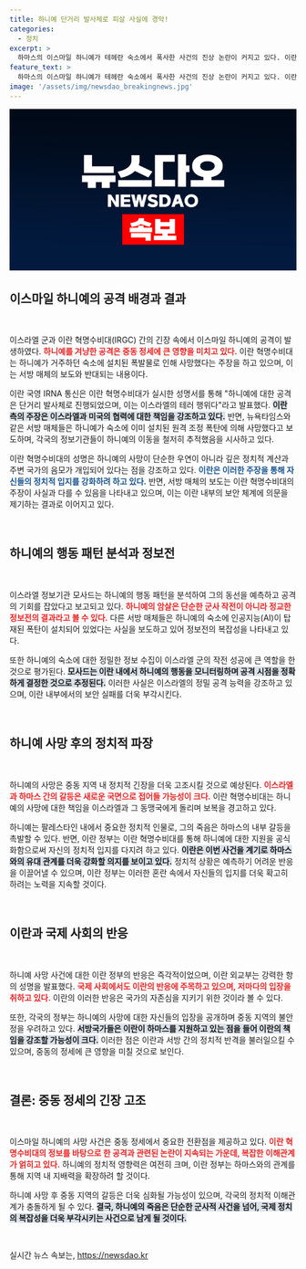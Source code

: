 ```yaml
---
title: 하니예 단거리 발사체로 피살 사실에 경악!
categories:
  - 정치
excerpt: >
  하마스의 이스마일 하니예가 테헤란 숙소에서 폭사한 사건의 진상 논란이 커지고 있다. 이란 혁명수비대는 단거리 발사체 공격을 주장한 반면, 서방 언론은 사전에 설치된 폭탄에 의한 원격 폭발 가능성을 제기하며 이스라엘의 개입을 의심하고 있다.
feature_text: >
  하마스의 이스마일 하니예가 테헤란 숙소에서 폭사한 사건의 진상 논란이 커지고 있다. 이란 혁명수비대는 단거리 발사체 공격을 주장한 반면, 서방 언론은 사전에 설치된 폭탄에 의한 원격 폭발 가능성을 제기하며 이스라엘의 개입을 의심하고 있다.
image: '/assets/img/newsdao_breakingnews.jpg'
---
```


<p><img src="/assets/img/newsdao_breakingnews.jpg" alt="flaretime 속보" /></p>

<h2 data-ke-size="size26">이스마일 하니예의 공격 배경과 결과</h2>

<p data-ke-size="size16">&nbsp;</p>

<p>이스라엘 군과 이란 혁명수비대(IRGC) 간의 긴장 속에서 이스마일 하니예의 공격이 발생하였다. <b><span style="color: #ee2323;">하니예를 겨냥한 공격은 중동 정세에 큰 영향을 미치고 있다.</span></b> 이란 혁명수비대는 하니예가 거주하던 숙소에 설치된 폭발물로 인해 사망했다는 주장을 하고 있으며, 이는 서방 매체의 보도와 반대되는 내용이다. </p>

<p>이란 국영 IRNA 통신은 이란 혁명수비대가 실시한 성명서를 통해 "하니예에 대한 공격은 단거리 발사체로 진행되었으며, 이는 이스라엘의 테러 행위다"라고 발표했다. <b><span style="background-color: #21538527;">이란 측의 주장은 이스라엘과 미국의 협력에 대한 책임을 강조하고 있다.</span></b> 반면, 뉴욕타임스와 같은 서방 매체들은 하니예가 숙소에 이미 설치된 원격 조정 폭탄에 의해 사망했다고 보도하며, 각국의 정보기관들이 하니예의 이동을 철저히 추적했음을 시사하고 있다.</p>

<p>이란 혁명수비대의 성명은 하니예의 사망이 단순한 우연이 아니라 깊은 정치적 계산과 주변 국가의 음모가 개입되어 있다는 점을 강조하고 있다. <b><span style="color: #1a5490;">이란은 이러한 주장을 통해 자신들의 정치적 입지를 강화하려 하고 있다.</span></b> 반면, 서방 매체의 보도는 이란 혁명수비대의 주장이 사실과 다를 수 있음을 나타내고 있으며, 이는 이란 내부의 보안 체계에 의문을 제기하는 결과로 이어지고 있다.</p>

<p data-ke-size="size16">&nbsp;</p>

<h2 data-ke-size="size26">하니예의 행동 패턴 분석과 정보전</h2>

<p data-ke-size="size16">&nbsp;</p>

<p>이스라엘 정보기관 모사드는 하니예의 행동 패턴을 분석하여 그의 동선을 예측하고 공격의 기회를 잡았다고 보고되고 있다. <b><span style="color: #ee2323;">하니예의 암살은 단순한 군사 작전이 아니라 정교한 정보전의 결과라고 볼 수 있다.</span></b> 다른 서방 매체들은 하니예의 숙소에 인공지능(AI)이 탑재된 폭탄이 설치되어 있었다는 사실을 보도하고 있어 정보전의 복잡성을 나타내고 있다.</p>

<p>또한 하니예의 숙소에 대한 정밀한 정보 수집이 이스라엘 군의 작전 성공에 큰 역할을 한 것으로 평가된다. <b><span style="background-color: #21538527;">모사드는 이란 내에서 하니예의 행동을 모니터링하며 공격 시점을 정확하게 결정한 것으로 추정된다.</span></b> 이러한 사실은 이스라엘의 정밀 공격 능력을 강조하고 있으며, 이란 내부에서의 보안 실패를 더욱 부각시킨다.</p>

<p data-ke-size="size16">&nbsp;</p>

<h2 data-ke-size="size26">하니예 사망 후의 정치적 파장</h2>

<p data-ke-size="size16">&nbsp;</p>

<p>하니예의 사망은 중동 지역 내 정치적 긴장을 더욱 고조시킬 것으로 예상된다. <b><span style="color: #ee2323;">이스라엘과 하마스 간의 갈등은 새로운 국면으로 접어들 가능성이 크다.</span></b> 이란 혁명수비대는 하니예의 사망에 대한 책임을 이스라엘과 그 동맹국에게 돌리며 보복을 경고하고 있다. </p>

<p>하니예는 팔레스타인 내에서 중요한 정치적 인물로, 그의 죽음은 하마스의 내부 갈등을 촉발할 수 있다. 반면, 이란 정부는 이란 혁명수비대를 통해 하니예에 대한 지원을 공식화함으로써 자신의 정치적 입지를 다지려 하고 있다. <b><span style="background-color: #21538527;">이란은 이번 사건을 계기로 하마스와의 유대 관계를 더욱 강화할 의지를 보이고 있다.</span></b> 정치적 상황은 예측하기 어려운 반응을 이끌어낼 수 있으며, 이란 정부는 이러한 혼란 속에서 자신들의 입지를 더욱 확고히 하려는 노력을 지속할 것이다.</p>

<p data-ke-size="size16">&nbsp;</p>

<h2 data-ke-size="size26">이란과 국제 사회의 반응</h2>

<p data-ke-size="size16">&nbsp;</p>

<p>하니예 사망 사건에 대한 이란 정부의 반응은 즉각적이었으며, 이란 외교부는 강력한 항의 성명을 발표했다. <b><span style="color: #ee2323;">국제 사회에서도 이란의 반응에 주목하고 있으며, 저마다의 입장을 취하고 있다.</span></b> 이란의 이러한 반응은 국가의 자존심을 지키기 위한 것이라 볼 수 있다.</p>

<p>또한, 각국의 정부는 하니예의 사망에 대한 자신들의 입장을 공개하며 중동 지역의 불안정을 우려하고 있다. <b><span style="background-color: #21538527;">서방국가들은 이란이 하마스를 지원하고 있는 점을 들어 이란의 책임을 강조할 가능성이 크다.</span></b> 이러한 점은 이란과 서방 간의 정치적 반격을 불러일으킬 수 있으며, 중동의 정세에 큰 영향을 미칠 것으로 보인다.</p>

<p data-ke-size="size16">&nbsp;</p>

<h2 data-ke-size="size26">결론: 중동 정세의 긴장 고조</h2>

<p data-ke-size="size16">&nbsp;</p>

<p>이스마일 하니예의 사망 사건은 중동 정세에서 중요한 전환점을 제공하고 있다. <b><span style="color: #ee2323;">이란 혁명수비대의 정보를 바탕으로 한 공격과 관련된 논란이 지속되는 가운데, 복잡한 이해관계가 얽히고 있다.</span></b> 하니예의 정치적 영향력은 여전히 크며, 이란 정부는 하마스와의 관계를 통해 지역 내 지배력을 확장하려 할 것이다.</p>

<p>하니예 사망 후 중동 지역의 갈등은 더욱 심화될 가능성이 있으며, 각국의 정치적 이해관계가 충돌하게 될 수 있다. <b><span style="background-color: #21538527;">결국, 하니예의 죽음은 단순한 군사적 사건을 넘어, 국제 정치의 복잡성을 더욱 부각시키는 사건으로 남게 될 것이다.</span></b></p>

<p data-ke-size="size16">&nbsp;</p>
실시간 뉴스 속보는, <a href="https://newsdao.kr" rel="dofollow">https://newsdao.kr</a>



